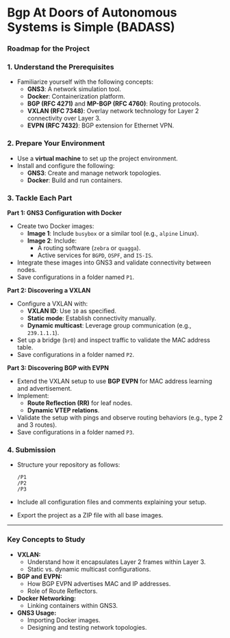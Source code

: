 # Bgp At Doors of Autonomous Systems is Simple (BADASS)

### **Roadmap for the Project**

### **1. Understand the Prerequisites**

- Familiarize yourself with the following concepts:
    - **GNS3**: A network simulation tool.
    - **Docker**: Containerization platform.
    - **BGP (RFC 4271)** and **MP-BGP (RFC 4760)**: Routing protocols.
    - **VXLAN (RFC 7348)**: Overlay network technology for Layer 2 connectivity over Layer 3.
    - **EVPN (RFC 7432)**: BGP extension for Ethernet VPN.

### **2. Prepare Your Environment**

- Use a **virtual machine** to set up the project environment.
- Install and configure the following:
    - **GNS3**: Create and manage network topologies.
    - **Docker**: Build and run containers.

### **3. Tackle Each Part**

**Part 1: GNS3 Configuration with Docker**

- Create two Docker images:
    - **Image 1**: Include `busybox` or a similar tool (e.g., `alpine` Linux).
    - **Image 2**: Include:
        - A routing software (`zebra` or `quagga`).
        - Active services for `BGPD`, `OSPF`, and `IS-IS`.
- Integrate these images into GNS3 and validate connectivity between nodes.
- Save configurations in a folder named `P1`.

**Part 2: Discovering a VXLAN**

- Configure a VXLAN with:
    - **VXLAN ID**: Use `10` as specified.
    - **Static mode**: Establish connectivity manually.
    - **Dynamic multicast**: Leverage group communication (e.g., `239.1.1.1`).
- Set up a bridge (`br0`) and inspect traffic to validate the MAC address table.
- Save configurations in a folder named `P2`.

**Part 3: Discovering BGP with EVPN**

- Extend the VXLAN setup to use **BGP EVPN** for MAC address learning and advertisement.
- Implement:
    - **Route Reflection (RR)** for leaf nodes.
    - **Dynamic VTEP relations**.
- Validate the setup with pings and observe routing behaviors (e.g., type 2 and 3 routes).
- Save configurations in a folder named `P3`.

### **4. Submission**

- Structure your repository as follows:
    
    ```
    /P1
    /P2
    /P3
    ```
    
- Include all configuration files and comments explaining your setup.
- Export the project as a ZIP file with all base images.

---

### **Key Concepts to Study**

- **VXLAN:**
    - Understand how it encapsulates Layer 2 frames within Layer 3.
    - Static vs. dynamic multicast configurations.
- **BGP and EVPN:**
    - How BGP EVPN advertises MAC and IP addresses.
    - Role of Route Reflectors.
- **Docker Networking:**
    - Linking containers within GNS3.
- **GNS3 Usage:**
    - Importing Docker images.
    - Designing and testing network topologies.
